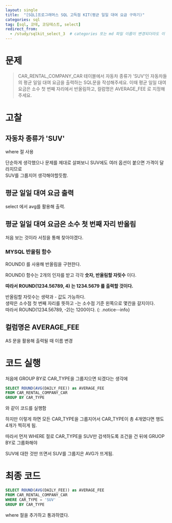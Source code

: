 ```yaml
---
layout: single
title:  "[SQL]프로그래머스 SQL 고득점 KIT(평균 일일 대여 요금 구하기)"
categories: sql
tag: [sql, 코테, 코딩테스트, select]
redirect_from:
  - /study/sqlkit_select_3  # categories 또는 md 파일 이름이 변경되더라도 이 포스트로 올 수 있도록 redirect
---
```


# 문제

> CAR_RENTAL_COMPANY_CAR 테이블에서 자동차 종류가 'SUV'인 자동차들의 평균 일일 대여 요금을 출력하는 SQL문을 작성해주세요. 이때 평균 일일 대여 요금은 소수 첫 번째 자리에서 반올림하고, 컬럼명은 AVERAGE_FEE 로 지정해주세요.
# 고찰

## 자동차 종류가 'SUV'

where 절 사용

단순하게 생각했으나 문제를 제대로 살펴보니 SUV에도 여러 옵션이 붙으면 가격이 달라지므로  
SUV를 그룹지어 생각해야할듯함.

## 평균 일일 대여 요금 출력

select 에서 avg를 활용해 출력.

## 평균 일일 대여 요금은 소수 첫 번째 자리 반올림

처음 보는 것이라 서칭을 통해 찾아야겠다.

### MYSQL 반올림 함수 

ROUND() 를 사용해 반올림을 구현한다.

ROUND() 함수는 2개의 인자를 받고 각각 **숫자, 반올림할 자릿수** 이다.

**따라서 ROUND(1234.56789, 4) 는 1234.5679 를 출력할 것이다.**

반올림할 자릿수는 생략과 - 값도 가능하다.  
생략은 소수점 첫 번째 자리를 뜻하고 -는 소수점 기준 왼쪽으로 몇칸을 갈지이다.  
따라서 ROUND(1234.56789, -2)는 1200이다.
{: .notice--info}

## 컬럼명은 AVERAGE_FEE

AS 문을 활용해 출력될 때 이름 변경

# 코드 실행

처음에 GROUP BY로 CAR_TYPE을 그룹지으면 되겠다는 생각에 
```sql
SELECT ROUND(AVG(DAILY_FEE)) as AVERAGE_FEE
FROM CAR_RENTAL_COMPANY_CAR
GROUP BY CAR_TYPE
```
와 같이 코드를 실행함

하지만 이렇게 하면 모든 CAR_TYPE을 그룹지어서 CAR_TYPE이 총 4개였다면 행도 4개가 찍히게 됨.  

따라서 먼저 WHERE 절로 CAR_TYPE을 SUV만 검색하도록 조건을 건 뒤에 GRUOP BY로 그룹화해야  

SUV에 대한 것만 뜨면서 SUV를 그룹지은 AVG가 뜨게됨.

# 최종 코드
```sql
SELECT ROUND(AVG(DAILY_FEE)) as AVERAGE_FEE
FROM CAR_RENTAL_COMPANY_CAR
WHERE CAR_TYPE = 'SUV'
GROUP BY CAR_TYPE
```

where 절을 추가하고 통과하였다.

